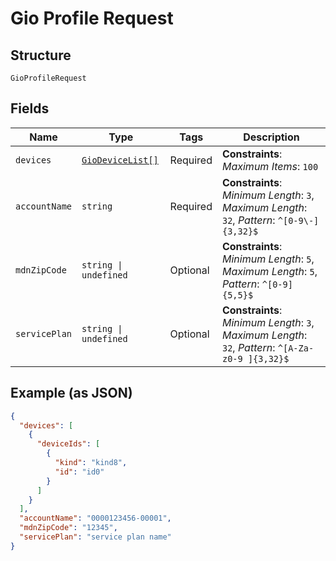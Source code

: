
# Gio Profile Request

## Structure

`GioProfileRequest`

## Fields

| Name | Type | Tags | Description |
|  --- | --- | --- | --- |
| `devices` | [`GioDeviceList[]`](../../doc/models/gio-device-list.md) | Required | **Constraints**: *Maximum Items*: `100` |
| `accountName` | `string` | Required | **Constraints**: *Minimum Length*: `3`, *Maximum Length*: `32`, *Pattern*: `^[0-9\-]{3,32}$` |
| `mdnZipCode` | `string \| undefined` | Optional | **Constraints**: *Minimum Length*: `5`, *Maximum Length*: `5`, *Pattern*: `^[0-9]{5,5}$` |
| `servicePlan` | `string \| undefined` | Optional | **Constraints**: *Minimum Length*: `3`, *Maximum Length*: `32`, *Pattern*: `^[A-Za-z0-9 ]{3,32}$` |

## Example (as JSON)

```json
{
  "devices": [
    {
      "deviceIds": [
        {
          "kind": "kind8",
          "id": "id0"
        }
      ]
    }
  ],
  "accountName": "0000123456-00001",
  "mdnZipCode": "12345",
  "servicePlan": "service plan name"
}
```

